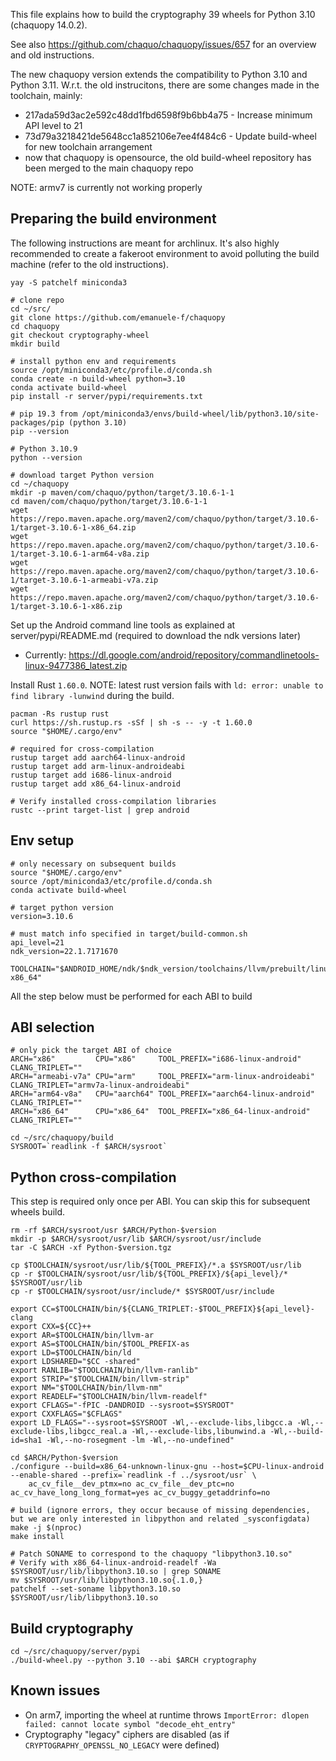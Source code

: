 This file explains how to build the cryptography 39 wheels for Python 3.10 (chaquopy 14.0.2).

See also https://github.com/chaquo/chaquopy/issues/657 for an overview and old instructions.

The new chaquopy version extends the compatibility to Python 3.10 and Python 3.11.
W.r.t. the old instrucitons, there are some changes made in the toolchain, mainly:

 - 217ada59d3ac2e592c48dd1fbd6598f9b6bb4a75  - Increase minimum API level to 21
 - 73d79a3218421de5648cc1a852106e7ee4f484c6 - Update build-wheel for new toolchain arrangement
 - now that chaquopy is opensource, the old build-wheel repository has been merged to the main chaquopy repo

NOTE: armv7 is currently not working properly

## Preparing the build environment

The following instructions are meant for archlinux. It's also highly recommended to create a fakeroot environment to avoid polluting the build machine (refer to the old instructions).

```
yay -S patchelf miniconda3
```

```
# clone repo
cd ~/src/
git clone https://github.com/emanuele-f/chaquopy
cd chaquopy
git checkout cryptography-wheel
mkdir build

# install python env and requirements
source /opt/miniconda3/etc/profile.d/conda.sh
conda create -n build-wheel python=3.10
conda activate build-wheel
pip install -r server/pypi/requirements.txt

# pip 19.3 from /opt/miniconda3/envs/build-wheel/lib/python3.10/site-packages/pip (python 3.10)
pip --version

# Python 3.10.9
python --version

# download target Python version
cd ~/chaquopy
mkdir -p maven/com/chaquo/python/target/3.10.6-1-1
cd maven/com/chaquo/python/target/3.10.6-1-1
wget https://repo.maven.apache.org/maven2/com/chaquo/python/target/3.10.6-1/target-3.10.6-1-x86_64.zip
wget https://repo.maven.apache.org/maven2/com/chaquo/python/target/3.10.6-1/target-3.10.6-1-arm64-v8a.zip
wget https://repo.maven.apache.org/maven2/com/chaquo/python/target/3.10.6-1/target-3.10.6-1-armeabi-v7a.zip
wget https://repo.maven.apache.org/maven2/com/chaquo/python/target/3.10.6-1/target-3.10.6-1-x86.zip
```

Set up the Android command line tools as explained at server/pypi/README.md (required to download the ndk versions later)

- Currently: https://dl.google.com/android/repository/commandlinetools-linux-9477386_latest.zip

Install Rust `1.60.0`. NOTE: latest rust version fails with `ld: error: unable to find library -lunwind` during the build.

```
pacman -Rs rustup rust
curl https://sh.rustup.rs -sSf | sh -s -- -y -t 1.60.0
source "$HOME/.cargo/env"

# required for cross-compilation
rustup target add aarch64-linux-android
rustup target add arm-linux-androideabi
rustup target add i686-linux-android
rustup target add x86_64-linux-android

# Verify installed cross-compilation libraries
rustc --print target-list | grep android
```

## Env setup

```
# only necessary on subsequent builds
source "$HOME/.cargo/env"
source /opt/miniconda3/etc/profile.d/conda.sh
conda activate build-wheel

# target python version
version=3.10.6

# must match info specified in target/build-common.sh
api_level=21
ndk_version=22.1.7171670

TOOLCHAIN="$ANDROID_HOME/ndk/$ndk_version/toolchains/llvm/prebuilt/linux-x86_64"
```

All the step below must be performed for each ABI to build

## ABI selection

```
# only pick the target ABI of choice
ARCH="x86"         CPU="x86"     TOOL_PREFIX="i686-linux-android"    CLANG_TRIPLET="" 
ARCH="armeabi-v7a" CPU="arm"     TOOL_PREFIX="arm-linux-androideabi" CLANG_TRIPLET="armv7a-linux-androideabi"
ARCH="arm64-v8a"   CPU="aarch64" TOOL_PREFIX="aarch64-linux-android" CLANG_TRIPLET=""
ARCH="x86_64"      CPU="x86_64"  TOOL_PREFIX="x86_64-linux-android"  CLANG_TRIPLET=""

cd ~/src/chaquopy/build
SYSROOT=`readlink -f $ARCH/sysroot`
```

## Python cross-compilation

This step is required only once per ABI. You can skip this for subsequent wheels build.

```
rm -rf $ARCH/sysroot/usr $ARCH/Python-$version
mkdir -p $ARCH/sysroot/usr/lib $ARCH/sysroot/usr/include
tar -C $ARCH -xf Python-$version.tgz

cp $TOOLCHAIN/sysroot/usr/lib/${TOOL_PREFIX}/*.a $SYSROOT/usr/lib
cp -r $TOOLCHAIN/sysroot/usr/lib/${TOOL_PREFIX}/${api_level}/* $SYSROOT/usr/lib
cp -r $TOOLCHAIN/sysroot/usr/include/* $SYSROOT/usr/include

export CC=$TOOLCHAIN/bin/${CLANG_TRIPLET:-$TOOL_PREFIX}${api_level}-clang
export CXX=${CC}++
export AR=$TOOLCHAIN/bin/llvm-ar
export AS=$TOOLCHAIN/bin/$TOOL_PREFIX-as
export LD=$TOOLCHAIN/bin/ld
export LDSHARED="$CC -shared"
export RANLIB="$TOOLCHAIN/bin/llvm-ranlib"
export STRIP="$TOOLCHAIN/bin/llvm-strip"
export NM="$TOOLCHAIN/bin/llvm-nm"
export READELF="$TOOLCHAIN/bin/llvm-readelf"
export CFLAGS="-fPIC -DANDROID --sysroot=$SYSROOT"
export CXXFLAGS="$CFLAGS"
export LD_FLAGS="--sysroot=$SYSROOT -Wl,--exclude-libs,libgcc.a -Wl,--exclude-libs,libgcc_real.a -Wl,--exclude-libs,libunwind.a -Wl,--build-id=sha1 -Wl,--no-rosegment -lm -Wl,--no-undefined"

cd $ARCH/Python-$version
./configure --build=x86_64-unknown-linux-gnu --host=$CPU-linux-android --enable-shared --prefix=`readlink -f ../sysroot/usr` \
    ac_cv_file__dev_ptmx=no ac_cv_file__dev_ptc=no ac_cv_have_long_long_format=yes ac_cv_buggy_getaddrinfo=no

# build (ignore errors, they occur because of missing dependencies, but we are only interested in libpython and related _sysconfigdata)
make -j $(nproc)
make install

# Patch SONAME to correspond to the chaquopy "libpython3.10.so"
# Verify with x86_64-linux-android-readelf -Wa $SYSROOT/usr/lib/libpython3.10.so | grep SONAME
mv $SYSROOT/usr/lib/libpython3.10.so{.1.0,}
patchelf --set-soname libpython3.10.so $SYSROOT/usr/lib/libpython3.10.so
```

## Build cryptography

```
cd ~/src/chaquopy/server/pypi
./build-wheel.py --python 3.10 --abi $ARCH cryptography
```


## Known issues

- On arm7, importing the wheel at runtime throws `ImportError: dlopen failed: cannot locate symbol "decode_eht_entry"`
- Cryptography "legacy" ciphers are disabled (as if `CRYPTOGRAPHY_OPENSSL_NO_LEGACY` were defined)
